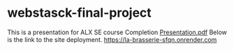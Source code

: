 # webstasck-final-project
This is a presentation for ALX SE course Completion
[Presentation.pdf](https://github.com/user-attachments/files/16670363/Presentation.pdf)
Below is the link to the site deployment.
https://la-brasserie-sfqn.onrender.com

